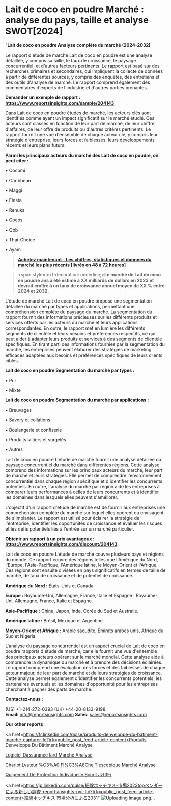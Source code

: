 # Lait de coco en poudre Marché : analyse du pays, taille et analyse SWOT[2024]

"<strong>Lait de coco en poudre Analyse complète du marché (2024-2032)</strong>

Le rapport d'étude de marché Lait de coco en poudre est une analyse détaillée, y compris sa taille, le taux de croissance, le paysage concurrentiel, et d'autres facteurs pertinents. Le rapport est basé sur des recherches primaires et secondaires, qui impliquent la collecte de données à partir de différentes sources, y compris des enquêtes, des entretiens et des outils d'analyse de marché. Le rapport comprend également des commentaires d'experts de l'industrie et d'autres parties prenantes.

<strong>Demander un exemple de rapport : </strong><strong><a href=https://www.reportsinsights.com/sample/204143>https://www.reportsinsights.com/sample/204143</a></strong>

Dans Lait de coco en poudre études de marché, les acteurs clés sont identifiés comme ayant un impact significatif sur le marché étudié. Ces acteurs sont classés en fonction de leur part de marché, de leur chiffre d'affaires, de leur offre de produits ou d'autres critères pertinents. Le rapport fournit une vue d'ensemble de chaque acteur clé, y compris leur stratégie d'entreprise, leurs forces et faiblesses, leurs développements récents et leurs plans futurs.

<strong>Parmi les principaux acteurs du marché des Lait de coco en poudre, on peut citer :</strong>

• Cocomi

• Caribbean

• Maggi

• Fiesta

• Renuka

• Cocos

• Qbb

• Thai-Choice

• Ayam

<blockquote><a href=https://reportsinsights.com/buynow/204143><span style=text-decoration: underline;><strong>Achetez maintenant - Les chiffres, statistiques et données du marché les plus récents [livrés en 48 à 72 heures]</strong></span></a></blockquote>
<blockquote>
<div class=group w-full text-gray-800 dark:text-gray-100 border-b border-black/10 dark:border-gray-900/50 bg-gray-50 dark:bg-[#444654]>
<div class=flex p-4 gap-4 text-base md:gap-6 md:max-w-2xl lg:max-w-xl xl:max-w-3xl md:py-6 lg:px-0 m-auto>
<div class=relative flex flex-col w-[calc(100%-50px)] gap-1 md:gap-3 lg:w-[calc(100%-115px)]>
<div class=flex flex-grow flex-col gap-3>
<div class=min-h-[20px] flex flex-col items-start gap-4 whitespace-pre-wrap break-words>
<div class=result-streaming markdown prose w-full break-words dark:prose-invert light>

<span style=text-decoration: underline;><strong>Le marché de Lait de coco en poudre ans a été estimé à XX milliards de dollars en 2023 et devrait croître à un taux de croissance annuel moyen de XX % entre 2024 et 2032.</strong></span>

</div>
</div>
</div>
</div>
</div>
</div></blockquote>
L'étude de marché Lait de coco en poudre propose une segmentation détaillée du marché par types et applications, permettant une compréhension complète du paysage du marché. La segmentation du rapport fournit des informations précieuses sur les différents produits et services offerts par les acteurs du marché et leurs applications correspondantes. En outre, le rapport met en lumière les différents segments de clientèle et leurs besoins et préférences respectifs, ce qui peut aider à adapter leurs produits et services à des segments de clientèle spécifiques. En tirant parti des informations fournies par la segmentation du marché, les entreprises peuvent élaborer des stratégies de marketing efficaces adaptées aux besoins et préférences spécifiques de leurs clients cibles.

<strong>Lait de coco en poudre Segmentation du marché par types :</strong>

• Pur

• Mixte

<strong>Lait de coco en poudre Segmentation du marché par applications :</strong>

• Breuvages

• Savory et collations

• Boulangerie et confiserie

• Produits laitiers et surgelés

• Autres

Lait de coco en poudre L'étude de marché fournit une analyse détaillée du paysage concurrentiel du marché dans différentes régions. Cette analyse comprend des informations sur les principaux acteurs du marché, leur part de marché et leurs stratégies. Elle permet de comprendre l'environnement concurrentiel dans chaque région spécifique et d'identifier les concurrents potentiels. En outre, l'analyse du marché par région aide les entreprises à comparer leurs performances à celles de leurs concurrents et à identifier les domaines dans lesquels elles peuvent s'améliorer.

L'objectif d'un rapport d'étude de marché est de fournir aux entreprises une compréhension complète du marché sur lequel elles opèrent ou envisagent de s'implanter. Le rapport est utilisé pour éclairer la stratégie de l'entreprise, identifier les opportunités de croissance et évaluer les risques et les défis potentiels liés à l'entrée sur un marché particulier.

<strong>Obtenir un rapport à un prix avantageux : <a href=https://www.reportsinsights.com/discount/204143>https://www.reportsinsights.com/discount/204143</a></strong>

Lait de coco en poudre L'étude de marché couvre plusieurs pays et régions du monde. Ce rapport couvre des régions telles que l'Amérique du Nord, l'Europe, l'Asie-Pacifique, l'Amérique latine, le Moyen-Orient et l'Afrique. Ces régions sont ensuite divisées en pays significatifs en termes de taille de marché, de taux de croissance et de potentiel de croissance.

<strong>Amérique du Nord :</strong> États-Unis et Canada.

<strong>Europe :</strong> Royaume-Uni, Allemagne, France, Italie et Espagne : Royaume-Uni, Allemagne, France, Italie et Espagne.

<strong>Asie-Pacifique :</strong> Chine, Japon, Inde, Corée du Sud et Australie.

<strong>Amérique latine :</strong> Brésil, Mexique et Argentine.

<strong>Moyen-Orient et Afrique :</strong> Arabie saoudite, Émirats arabes unis, Afrique du Sud et Nigeria.

L'analyse du paysage concurrentiel est un aspect crucial de Lait de coco en poudre rapports d'étude de marché, car elle fournit une vue d'ensemble des principaux acteurs opérant sur le marché mondial. Cette analyse aide à comprendre la dynamique du marché et à prendre des décisions éclairées. Le rapport comprend une évaluation des forces et des faiblesses de chaque acteur majeur, de leur part de marché et de leurs stratégies de croissance. Cette analyse permet également d'identifier les concurrents potentiels, les partenaires éventuels et les domaines d'opportunité pour les entreprises cherchant à gagner des parts de marché.

<strong>Contactez-nous :</strong>

(US) +1-214-272-0393
(UK) +44-20-8133-9198
<strong>Email:</strong> <a>info@reportsinsights.com</a>
<strong>Sales:</strong> <a>sales@reportsinsights.com</a>

<strong>Our other reports</strong>

<a href=https://fr.linkedin.com/pulse/produits-denveloppe-du-bâtiment-marché-capturer-le?trk=public_post_feed-article-content>Produits Denveloppe Du Bâtiment Marché Analyse</a>

<a href=https://www.linkedin.com/pulse/logiciel-dassurance-iard-march%C3%A9paysage-comprenant-utk1f/>Logiciel Dassurance Iard Marché Analyse</a>

<a href=https://www.linkedin.com/pulse/chariot-%C3%A9l%C3%A9vateur-%C3%A0-fl%C3%A8che-t%C3%A9lescopique-march%C3%A9-lvwtf/>Chariot Lvateur %C3%A0 Fl%C3%A8Che Tlescopique Marché Analyse</a>

<a href=https://www.linkedin.com/pulse/%C3%A9quipement-de-protection-individuelle-s%C3%A9curit%C3%A9-jzt3f/>Quipement De Protection Individuelle Scurit Jzt3F/</a>

<a href=https://jp.linkedin.com/pulse/細線ホッチキス-市場2023topベンダーによる新しい調査-reportsinsights-pvt-ltd?trk=public_post_feed-article-content>細線ホッチキス 市場分析による2031</a>"
![Uploading image.png…]()
